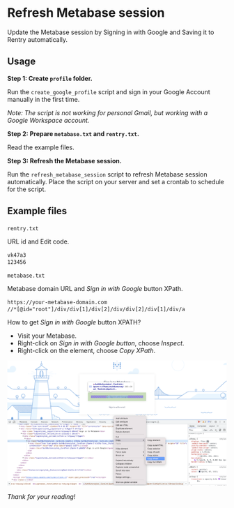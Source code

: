 # Refresh Metabase session
Update the Metabase session by Signing in with Google and Saving it to Rentry automatically.

## Usage
**Step 1: Create `profile` folder.**

Run the `create_google_profile` script and sign in your Google Account manually in the first time.

*Note: The script is not working for personal Gmail, but working with a Google Workspace account.*

**Step 2: Prepare `metabase.txt` and `rentry.txt`.**

Read the example files.

**Step 3: Refresh the Metabase session.**

Run the `refresh_metabase_session` script to refresh Metabase session automatically. Place the script on your server and set a crontab to schedule for the script.

## Example files
`rentry.txt`

URL id and Edit code.
```text
vk47a3
123456
```

`metabase.txt`

Metabase domain URL and *Sign in with Google* button XPath.
```text
https://your-metabase-domain.com
//*[@id="root"]/div/div[1]/div[2]/div/div[2]/div[1]/div/a
```
How to get *Sign in with Google* button XPATH?
- Visit your Metabase.
- Right-click on *Sign in with Google button*, choose *Inspect*.
- Right-click on the element, choose *Copy XPath*.

![How to get Sign in with Google button XPath](images/how-to-get-button-xpath.png)

*Thank for your reading!*